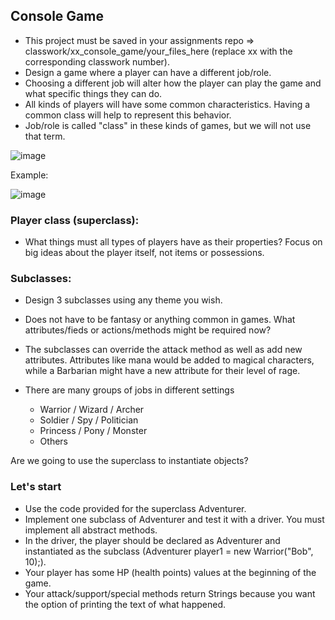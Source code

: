 ## Console Game

* This project must be saved in your assignments repo => classwork/xx_console_game/your_files_here (replace xx with the corresponding classwork number).
* Design a game where a player can have a different job/role.
* Choosing a different job will alter how the player can play the game and what specific things they can do.
* All kinds of players will have some common characteristics. Having a common class will help to represent this behavior.
* Job/role is called "class" in these kinds of games, but we will not use that term.

![image](https://github.com/novillo-cs/apcsa_material/assets/123229891/53bbe3cd-604e-464c-88a3-eb37a78af754)

Example:

![image](https://github.com/novillo-cs/apcsa_material/assets/123229891/e13f82b2-85d9-481e-bd8d-242bb9a30035)

### Player class (superclass):
* What things must all types of players have as their properties? Focus on big ideas about the player itself, not items or possessions. 

### Subclasses:

* Design 3 subclasses using any theme you wish.

* Does not have to be fantasy or anything common in games. What attributes/fieds or actions/methods might be required now?

* The subclasses can override the attack method as well as add new attributes. Attributes like mana would be added to magical characters, while a Barbarian might have a new attribute for their level of rage.

* There are many groups of jobs in different settings

    * Warrior / Wizard / Archer
    * Soldier / Spy / Politician
    * Princess / Pony / Monster
    * Others
 
Are we going to use the superclass to instantiate objects?

### Let's start

* Use the code provided for the superclass Adventurer.
* Implement one subclass of Adventurer and test it with a driver. You must implement all abstract methods.
* In the driver, the player should be declared as Adventurer and instantiated as the subclass (Adventurer player1 = new Warrior("Bob", 10);).
* Your player has some HP (health points) values at the beginning of the game.
* Your attack/support/special methods return Strings because you want the option of printing the text of what happened.
